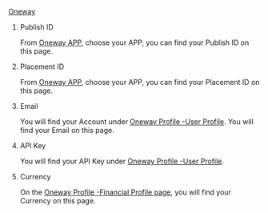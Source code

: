 [Oneway](https://developer.oneway.mobi/) 
1.  Publish ID

     From [Oneway APP](https://developer.oneway.mobi/#/app), choose your APP, you can find your Publish ID on this page.

2.  Placement ID

    From [Oneway APP](https://developer.oneway.mobi/#/app), choose your APP, you can find your Placement ID on this page.


3. Email

   You will find your Account under [Oneway Profile -User Profile](https://developer.oneway.mobi/#/profile?tabIdx=0). You will find your Email on this page.


4. API Key

    You will find your API Key under  [Oneway Profile -User Profile](https://developer.oneway.mobi/#/profile?tabIdx=0). 

5. Currency

   On the [Oneway Profile -Financial Profile page](https://developer.oneway.mobi/#/profile?tabIdx=1), you will find your Currency on this page. 